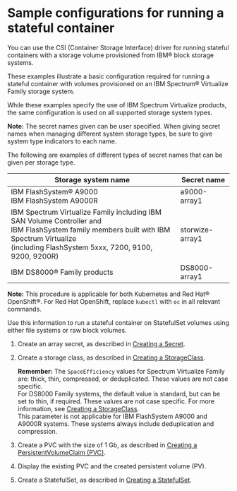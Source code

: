 # Sample configurations for running a stateful container

You can use the CSI \(Container Storage Interface\) driver for running stateful containers with a storage volume provisioned from IBM® block storage systems.

These examples illustrate a basic configuration required for running a stateful container with volumes provisioned on an IBM Spectrum® Virtualize Family storage system.

While these examples specify the use of IBM Spectrum Virtualize products, the same configuration is used on all supported storage system types.

**Note:** The secret names given can be user specified. When giving secret names when managing different system storage types, be sure to give system type indicators to each name.

The following are examples of different types of secret names that can be given per storage type.

|Storage system name|Secret name|
|-------------------|-----------|
|IBM FlashSystem® A9000<br />IBM FlashSystem A9000R|a9000-array1|
|IBM Spectrum Virtualize Family including IBM SAN Volume Controller and<br />IBM FlashSystem family members built with IBM Spectrum Virtualize<br />(including FlashSystem 5xxx, 7200, 9100, 9200, 9200R\)|storwize-array1|
|IBM DS8000® Family products|DS8000-array1|

**Note:** This procedure is applicable for both Kubernetes and Red Hat® OpenShift®. For Red Hat OpenShift, replace `kubectl` with `oc` in all relevant commands.

Use this information to run a stateful container on StatefulSet volumes using either file systems or raw block volumes.

1.  Create an array secret, as described in [Creating a Secret](csi_ug_config_create_secret.md).

2.  Create a storage class, as described in [Creating a StorageClass](csi_ug_config_create_storageclasses.md).

    **Remember:** The `SpaceEfficiency` values for Spectrum Virtualize Family are: thick, thin, compressed, or deduplicated. These values are not case specific.<br />For DS8000 Family systems, the default value is standard, but can be set to thin, if required. These values are not case specific. For more information, see [Creating a StorageClass](csi_ug_config_create_storageclasses.md).<br />This parameter is not applicable for IBM FlashSystem A9000 and A9000R systems. These systems always include deduplication and compression.

3.  Create a PVC with the size of 1 Gb, as described in [Creating a PersistentVolumeClaim \(PVC\)](csi_ug_config_create_pvc.md).

4.  Display the existing PVC and the created persistent volume \(PV\).

5.  Create a StatefulSet, as described in [Creating a StatefulSet](csi_ug_config_create_statefulset.md).


